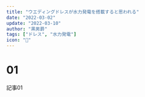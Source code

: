 ```yaml
---
title: "ウエディングドレスが水力発電を搭載すると思われる"
date: "2022-03-02"
update: "2022-03-10"
author: "黒男爵"
tags: ["ドレス", "水力発電"]
icon: "👗"
---
```


# 01

記事01
